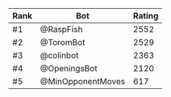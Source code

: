 Rank|Bot|Rating
---|---|---
#1|@RaspFish|2552
#2|@ToromBot|2529
#3|@colinbot|2363
#4|@OpeningsBot|2120
#5|@MinOpponentMoves|617
